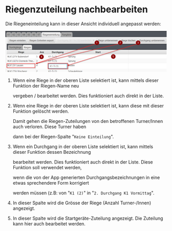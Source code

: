 # Riegenzuteilung nachbearbeiten

Die Riegeneinteilung kann in dieser Ansicht individuell angepasst werden:

![](../.gitbook/assets/edit-riegen-planning2.png)

1. Wenn eine Riege in der oberen Liste selektiert ist, kann mittels dieser Funktion der Riegen-Name neu 

   vergeben / bearbeitet werden. Dies funktioniert auch direkt in der Liste.

2. Wenn eine Riege in der oberen Liste selektiert ist, kann diese mit dieser Funktion gelöscht werden. 

   Damit gehen die Riegen-Zuteilungen von den betroffenen Turner/Innen auch verloren. Diese Turner haben 

   dann bei der Riegen-Spalte "`Keine Einteilung`".

3. Wenn ein Durchgang in der oberen Liste selektiert ist, kann mittels dieser Funktion dessen Bezeichnung 

   bearbeitet werden. Dies funktioniert auch direkt in der Liste. Diese Funktion soll verwendet werden, 

   wenn die von der App generierten Durchgangsbezeichnungen in eine etwas sprechendere Form korrigiert 

   werden müssen \(z.B: von "`K1 (2)`" in "`2. Durchgang K1 Vormittag`".

4. In dieser Spalte wird die Grösse der Riege \(Anzahl Turner-/Innen\) angezeigt.
5. In dieser Spalte wird die Startgeräte-Zuteilung angezeigt. Die Zuteilung kann hier auch bearbeitet werden.


